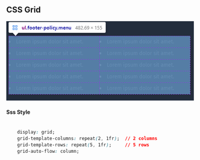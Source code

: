 ## CSS Grid


![](../../img/grid-two-column.png)


#### Sss Style

```css

    display: grid; 
    grid-template-columns: repeat(2, 1fr);  // 2 columns
    grid-template-rows: repeat(5, 1fr);     // 5 rows
    grid-auto-flow: column;


```

